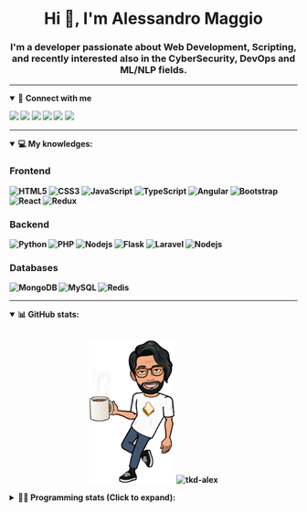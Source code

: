 <h1 align="center">Hi 👋, I'm Alessandro Maggio</h1>
<h3 align="center">I'm a developer passionate about Web Development, Scripting, and recently interested also in the CyberSecurity, DevOps and ML/NLP fields.</h3>

____

<details open>
<summary>🤝 <b>Connect with me<b></summary>

<p align = "center">

[<img src="https://img.shields.io/badge/twitter-1DA1F2.svg?&style=for-the-badge&logo=twitter&logoColor=white" />](https://twitter.com/TkdAxel)
[<img src ="https://img.shields.io/badge/portfolio-web-%23.svg?&style=for-the-badge&logo=&logoColor=white%22">](https://alessandromaggio.it/)
[<img src ="https://img.shields.io/badge/Telegram-1ca0f1.svg?&style=for-the-badge&logo=Telegram&logoColor=white%22&link=https://t.me/TkdAlex">](https://t.me/TkdAlex/)
[<img src="https://img.shields.io/badge/gmail-c14438.svg?&style=for-the-badge&logo=Gmail&logoColor=white&link=mailto:alex.tkd.alex@gmail.com"/>](mailto:alex.tkd.alex@gmail.com)
[<img src="https://img.shields.io/badge/linkedin-0077B5.svg?&style=for-the-badge&logo=linkedin&logoColor=white" />](https://www.linkedin.com/in/aalessandromaggio/)
[<img src = "https://img.shields.io/badge/instagram-E4405F.svg?&style=for-the-badge&logo=instagram&logoColor=white">](https://www.instagram.com/tkd_alex/)
<!--- [![Visits Badge](https://badges.pufler.dev/visits/tkd-alex/tkd-alex?style=for-the-badge&color=blue)](https://github.com/tkd-alex/tkd-alex) -->

</p>

</details>

---

<details open>
<summary>💻 <b>My knowledges</b>: </summary>

### Frontend
![HTML5](https://img.shields.io/badge/-HTML5-E34F26.svg?style=for-the-badge&logo=html5&logoColor=ffffff)
![CSS3](https://img.shields.io/badge/-CSS3-1572B6.svg?style=for-the-badge&logo=css3)
![JavaScript](https://img.shields.io/badge/-JavaScript-282C34?style=for-the-badge&logo=javascript)
![TypeScript](https://img.shields.io/badge/-TypeScript-007ACC?style=for-the-badge&logo=typescript)
![Angular](https://img.shields.io/badge/-Angular-DD0031?style=for-the-badge&logo=angular)
![Bootstrap](https://img.shields.io/badge/-Bootstrap-563D7C.svg?style=for-the-badge&logo=bootstrap)
![React](https://img.shields.io/badge/-React-282C34.svg?style=for-the-badge&logo=react&logoColor=ffffff)
![Redux](https://img.shields.io/badge/-Redux-764ABC.svg?style=for-the-badge&logo=redux)

### Backend
![Python](https://img.shields.io/badge/-Python-3776AB.svg?style=for-the-badge&logo=Python&logoColor=ffffff)
![PHP](https://img.shields.io/badge/-PHP-777BB4.svg?style=for-the-badge&logo=PHP&logoColor=ffffff)
![Nodejs](https://img.shields.io/badge/-Bash-4EAA25.svg?style=for-the-badge&logo=gnu-bash&logoColor=ffffff)
![Flask](https://img.shields.io/badge/-Flask-282C34.svg?style=for-the-badge&logo=flask)
![Laravel](https://img.shields.io/badge/-Laravel-FF2D20.svg?style=for-the-badge&logo=laravel&logoColor=ffffff)
![Nodejs](https://img.shields.io/badge/-Nodejs-339933.svg?style=for-the-badge&logo=Node.js&logoColor=ffffff)

### Databases
![MongoDB](https://img.shields.io/badge/-MongoDB-47A248?style=for-the-badge&logo=mongodb&logoColor=ffffff)
![MySQL](https://img.shields.io/badge/-MySQL-4479A1?style=for-the-badge&logo=mysql&logoColor=ffffff)
![Redis](https://img.shields.io/badge/-Redis-DC382D?style=for-the-badge&logo=Redis&logoColor=ffffff)

</details>

---

<details open>
 <summary>📊 <b>GitHub stats</b>: </summary>

<br>

<p align = "center">
    <img src="https://raw.githubusercontent.com/Tkd-Alex/tkd-alex/master/images/321517cd-ff68-41a7-b0d1-e765680568a7-8b6448d9-c944-4146-b633-adbdd25cb471-v1.png" height="250" />
    <img src="https://github-readme-stats.vercel.app/api?username=tkd-alex&show_icons=true&count_private=true&hide_border=true&line_height=25" alt="tkd-alex">
</p>

</design>

<details>
 <summary>👨‍💻 <b>Programming stats (Click to expand)</b>: </summary>
 
<!--START_SECTION:waka-->
**I'm an Early 🐤** 

```text
🌞 Morning    227 commits    █████░░░░░░░░░░░░░░░░░░░░   19.74% 
🌆 Daytime    457 commits    ██████████░░░░░░░░░░░░░░░   39.74% 
🌃 Evening    424 commits    █████████░░░░░░░░░░░░░░░░   36.87% 
🌙 Night      42 commits     █░░░░░░░░░░░░░░░░░░░░░░░░   3.65%

```
📅 **I'm Most Productive on Wednesday** 

```text
Monday       162 commits    ███░░░░░░░░░░░░░░░░░░░░░░   14.09% 
Tuesday      197 commits    ████░░░░░░░░░░░░░░░░░░░░░   17.13% 
Wednesday    241 commits    █████░░░░░░░░░░░░░░░░░░░░   20.96% 
Thursday     157 commits    ███░░░░░░░░░░░░░░░░░░░░░░   13.65% 
Friday       182 commits    ████░░░░░░░░░░░░░░░░░░░░░   15.83% 
Saturday     94 commits     ██░░░░░░░░░░░░░░░░░░░░░░░   8.17% 
Sunday       117 commits    ██░░░░░░░░░░░░░░░░░░░░░░░   10.17%

```


📊 **This Week I Spent My Time On** 

```text
⌚︎ Time Zone: Europe/Rome

💬 Programming Languages: 
Python                   28 hrs 54 mins      █████████████████░░░░░░░░   70.19% 
Kotlin                   8 hrs 38 mins       █████░░░░░░░░░░░░░░░░░░░░   21.0% 
Text                     1 hr                ░░░░░░░░░░░░░░░░░░░░░░░░░   2.46% 
JavaScript               51 mins             ░░░░░░░░░░░░░░░░░░░░░░░░░   2.1% 
XML                      38 mins             ░░░░░░░░░░░░░░░░░░░░░░░░░   1.57%

🔥 Editors: 
VS Code                  30 hrs 28 mins      ██████████████████░░░░░░░   73.98% 
Android Studio           9 hrs 46 mins       ██████░░░░░░░░░░░░░░░░░░░   23.73% 
Sublime Text             56 mins             ░░░░░░░░░░░░░░░░░░░░░░░░░   2.29%

🐱‍💻 Projects: 
secret-project-ytm       23 hrs 11 mins      ██████████████░░░░░░░░░░░   56.33% 
YouTellMe                9 hrs 38 mins       █████░░░░░░░░░░░░░░░░░░░░   23.39% 
Unknown Project          6 hrs 2 mins        ███░░░░░░░░░░░░░░░░░░░░░░   14.66% 
WeWard-Miner             53 mins             ░░░░░░░░░░░░░░░░░░░░░░░░░   2.16% 
PandaScripts-Chrome-Exten51 mins             ░░░░░░░░░░░░░░░░░░░░░░░░░   2.08%

💻 Operating System: 
Linux                    41 hrs 11 mins      █████████████████████████   100.0%

```

**I Mostly Code in Python** 

```text
Python                   31 repos            ██████████░░░░░░░░░░░░░░░   41.33% 
JavaScript               12 repos            ████░░░░░░░░░░░░░░░░░░░░░   16.0% 
PHP                      5 repos             █░░░░░░░░░░░░░░░░░░░░░░░░   6.67% 
HTML                     5 repos             █░░░░░░░░░░░░░░░░░░░░░░░░   6.67% 
CSS                      5 repos             █░░░░░░░░░░░░░░░░░░░░░░░░   6.67%

```



 Last Updated on 28/02/2022 06:07:02 UTC
<!--END_SECTION:waka-->

</details>
